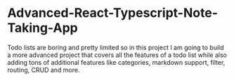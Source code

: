 # Advanced-React-Typescript-Note-Taking-App
Todo lists are boring and pretty limited so in this project I am going to build a more advanced project that covers all the features of a todo list while also adding tons of additional features like categories, markdown support, filter, routing, CRUD and more.
